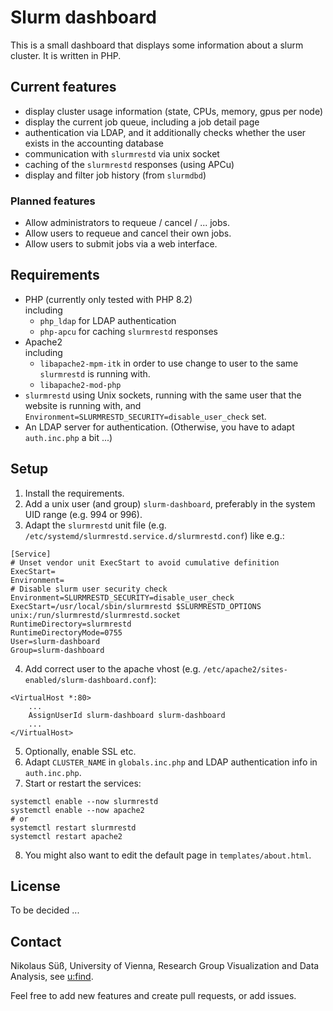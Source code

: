 # Slurm dashboard
This is a small dashboard that displays some information about a slurm cluster. It is written in PHP.

## Current features
- display cluster usage information (state, CPUs, memory, gpus per node)
- display the current job queue, including a job detail page
- authentication via LDAP, and it additionally checks whether the user exists in the accounting database
- communication with `slurmrestd` via unix socket
- caching of the `slurmrestd` responses (using APCu)
- display and filter job history (from `slurmdbd`)

### Planned features
- Allow administrators to requeue / cancel / ... jobs.
- Allow users to requeue and cancel their own jobs.
- Allow users to submit jobs via a web interface.

## Requirements
- PHP (currently only tested with PHP 8.2)<br>
  including
  - `php_ldap` for LDAP authentication
  - `php-apcu` for caching `slurmrestd` responses
- Apache2<br>
  including
  - `libapache2-mpm-itk` in order to use change to user to the same `slurmrestd` is running with.
  - `libapache2-mod-php`
- `slurmrestd` using Unix sockets, running with the same user that the website is running with, and `Environment=SLURMRESTD_SECURITY=disable_user_check` set.
- An LDAP server for authentication. (Otherwise, you have to adapt `auth.inc.php` a bit ...)

## Setup
1. Install the requirements.
2. Add a unix user (and group) `slurm-dashboard`, preferably in the system UID range (e.g. 994 or 996).
3. Adapt the `slurmrestd` unit file (e.g. `/etc/systemd/slurmrestd.service.d/slurmrestd.conf`) like e.g.:
```
[Service]
# Unset vendor unit ExecStart to avoid cumulative definition
ExecStart=
Environment=
# Disable slurm user security check
Environment=SLURMRESTD_SECURITY=disable_user_check
ExecStart=/usr/local/sbin/slurmrestd $SLURMRESTD_OPTIONS unix:/run/slurmrestd/slurmrestd.socket
RuntimeDirectory=slurmrestd
RuntimeDirectoryMode=0755
User=slurm-dashboard
Group=slurm-dashboard
```
4. Add correct user to the apache vhost (e.g. `/etc/apache2/sites-enabled/slurm-dashboard.conf`):
```
<VirtualHost *:80>
    ...
    AssignUserId slurm-dashboard slurm-dashboard
    ...
</VirtualHost>
```
5. Optionally, enable SSL etc.
6. Adapt `CLUSTER_NAME` in `globals.inc.php` and LDAP authentication info in `auth.inc.php`.
7. Start or restart the services:
```
systemctl enable --now slurmrestd
systemctl enable --now apache2
# or
systemctl restart slurmrestd
systemctl restart apache2
```
8. You might also want to edit the default page in `templates/about.html`.

## License
To be decided ...

## Contact
Nikolaus Süß, University of Vienna, Research Group Visualization and Data Analysis, see <a href="https://ufind.univie.ac.at/de/person.html?id=109904">u:find</a>.

Feel free to add new features and create pull requests, or add issues.